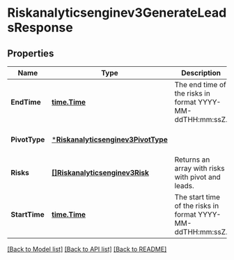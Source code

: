 # Riskanalyticsenginev3GenerateLeadsResponse

## Properties
Name | Type | Description | Notes
------------ | ------------- | ------------- | -------------
**EndTime** | [**time.Time**](time.Time.md) | The end time of the risks in format YYYY-MM-ddTHH:mm:ssZ. | [optional] [default to null]
**PivotType** | [***Riskanalyticsenginev3PivotType**](riskanalyticsenginev3PivotType.md) |  | [optional] [default to null]
**Risks** | [**[]Riskanalyticsenginev3Risk**](riskanalyticsenginev3Risk.md) | Returns an array with risks with pivot and leads. | [optional] [default to null]
**StartTime** | [**time.Time**](time.Time.md) | The start time of the risks in format YYYY-MM-ddTHH:mm:ssZ. | [optional] [default to null]

[[Back to Model list]](../README.md#documentation-for-models) [[Back to API list]](../README.md#documentation-for-api-endpoints) [[Back to README]](../README.md)

